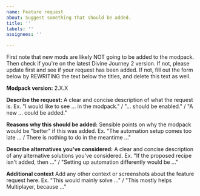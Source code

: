 ```yaml
---
name: Feature request
about: Suggest something that should be added.
title: ''
labels: ''
assignees: ''

---
```


First note that new mods are likely NOT going to be added to the modpack. Then check if you're on the latest Divine Journey 2 version. If not, please update first and see if your request has been added. If not, fill out the form below by REWRITING the text below the titles, and delete this text as well.

**Modpack version:**
2.X.X

**Describe the request:**
A clear and concise description of what the request is.
Ex. "I would like to see ... in the modpack." / "... should be enabled." / "A new ... could be added."

**Reasons why this should be added:**
Sensible points on why the modpack would be "better" if this was added.
Ex. "The automation setup comes too late ... / There is nothing to do in the meantime ..."

**Describe alternatives you've considered:**
A clear and concise description of any alternative solutions you've considered.
Ex. "If the proposed recipe isn't added, then ..." / "Setting up automation differently would be ..."

**Additional context**
Add any other context or screenshots about the feature request here.
Ex. "This would mainly solve ..." / "This mostly helps Multiplayer, because ..."
